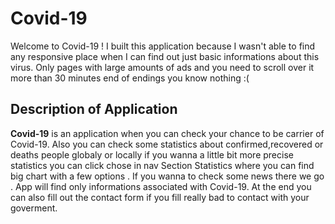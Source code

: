 # Covid-19 
Welcome to Covid-19 ! I built this application because I wasn't 
able to find any responsive place when I can find out just basic informations
about this virus. Only pages with large amounts of ads and you need to scroll
over it more than 30 minutes end of endings you know nothing :(

## Description of Application

**Covid-19** is an application when you can check your chance to be carrier
of Covid-19. Also you can check some statistics about confirmed,recovered or deaths people 
globaly or locally if you wanna a little bit more precise statistics you can
click chose in nav Section Statistics where you can find big chart with a few options
. If you wanna to check some news there we go . App will find only 
informations associated with Covid-19. At the end you can also fill out the contact form
if you fill really bad to contact with your goverment.



  
